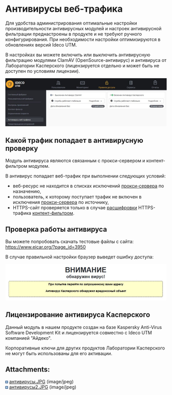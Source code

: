 # Антивирусы веб-трафика

Для удобства администрирования оптимальные настройки производительности
антивирусных модулей и настроек антивирусной фильтрации преднастроены в
продукте и не требуют ручного конфигурирования. При необходимости
настройки оптимизируются в обновлениях версий Ideco UTM.

В настройках вы можете включить или выключить антивирусную фильтрацию
модулями ClamAV (OpenSource-антивирус) и антивируса от Лаборатории
Касперского (лицензируется отдельно и может быть не доступен по
условиям лицензии).

![](attachments/7110815/7110817.jpg)

## Какой трафик попадает в антивирусную проверку

Модуль антивируса являются связанным с прокси-сервером и
контент-фильтром модулем.

В антивирус попадает веб-трафик при выполнении следующих условий:

  - веб\-ресурс не находится в списках исключений
    [прокси-сервера](./Прокси.md) по назначению,
  - пользователь, к которому поступает трафик не включен в исключения
    [прокси-сервера](./Прокси.md) по источнику,
  - HTTPS-сайт проверяется только в случае
    [расшифровки](./Настройка_фильтрации_HTTPS.md)
    HTTPS-трафика [контент-фильтром](./Контент-фильтр.md).

## Проверка работы антивируса

Вы можете попробовать скачать тестовые файлы с сайта:
<https://www.eicar.org/?page_id=3950>

В случае правильной настройки браузер выведет ошибку доступа:

![](attachments/7110815/7110818.jpg)

## Лицензирование антивируса Касперского

Данный модуль в нашем продукте создан на базе Kaspersky Anti-Virus
Software Development Kit и лицензируется совместно с Ideco UTM компанией
"Айдеко".

Корпоративные ключи для других продуктов Лаборатории Касперского не
могут быть использованы для его активации.

<div class="pageSectionHeader">

## Attachments:

</div>

<div class="greybox" data-align="left">

![](images/icons/bullet_blue.gif)
[антивирусы.JPG](attachments/7110815/7110817.jpg)
(image/jpeg)  
![](images/icons/bullet_blue.gif)
[антивирусы2.JPG](attachments/7110815/7110818.jpg)
(image/jpeg)  

</div>
